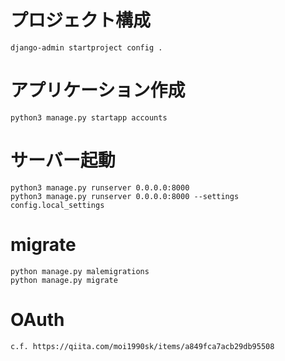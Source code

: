 # プロジェクト構成
```
django-admin startproject config .
```

# アプリケーション作成
```
python3 manage.py startapp accounts
```

# サーバー起動
```
python3 manage.py runserver 0.0.0.0:8000
python3 manage.py runserver 0.0.0.0:8000 --settings config.local_settings
```

# migrate
```
python manage.py malemigrations
python manage.py migrate
```

# OAuth
```
c.f. https://qiita.com/moi1990sk/items/a849fca7acb29db95508
```
